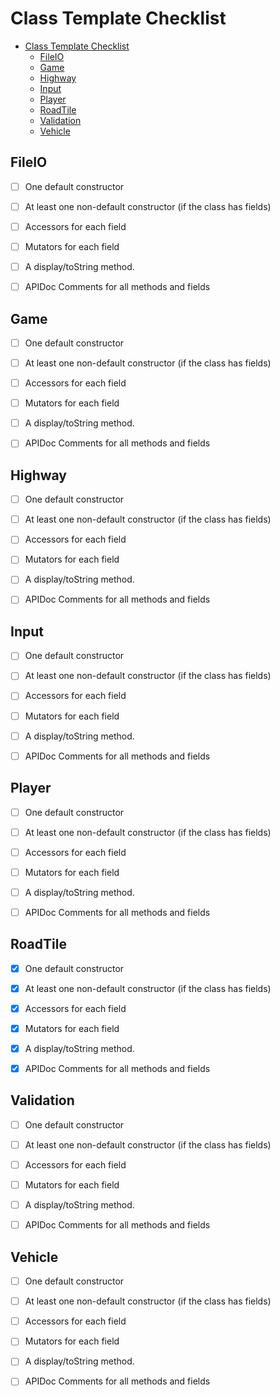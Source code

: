 # Class Template Checklist

- [Class Template Checklist](#class-template-checklist)
  - [FileIO](#fileio)
  - [Game](#game)
  - [Highway](#highway)
  - [Input](#input)
  - [Player](#player)
  - [RoadTile](#roadtile)
  - [Validation](#validation)
  - [Vehicle](#vehicle)

## FileIO

- [ ] One default constructor

- [ ] At least one non-default constructor (if the class has fields)

- [ ] Accessors for each field

- [ ] Mutators for each field

- [ ] A display/toString method.

- [ ] APIDoc Comments for all methods and fields

## Game

- [ ] One default constructor

- [ ] At least one non-default constructor (if the class has fields)

- [ ] Accessors for each field

- [ ] Mutators for each field

- [ ] A display/toString method.

- [ ] APIDoc Comments for all methods and fields

## Highway

- [ ] One default constructor

- [ ] At least one non-default constructor (if the class has fields)

- [ ] Accessors for each field

- [ ] Mutators for each field

- [ ] A display/toString method.

- [ ] APIDoc Comments for all methods and fields

## Input

- [ ] One default constructor

- [ ] At least one non-default constructor (if the class has fields)

- [ ] Accessors for each field

- [ ] Mutators for each field

- [ ] A display/toString method.

- [ ] APIDoc Comments for all methods and fields

## Player

- [ ] One default constructor

- [ ] At least one non-default constructor (if the class has fields)

- [ ] Accessors for each field

- [ ] Mutators for each field

- [ ] A display/toString method.

- [ ] APIDoc Comments for all methods and fields

## RoadTile

- [x] One default constructor

- [x] At least one non-default constructor (if the class has fields)

- [x] Accessors for each field

- [x] Mutators for each field

- [x] A display/toString method.

- [x] APIDoc Comments for all methods and fields

## Validation

- [ ] One default constructor

- [ ] At least one non-default constructor (if the class has fields)

- [ ] Accessors for each field

- [ ] Mutators for each field

- [ ] A display/toString method.

- [ ] APIDoc Comments for all methods and fields

## Vehicle

- [ ] One default constructor

- [ ] At least one non-default constructor (if the class has fields)

- [ ] Accessors for each field

- [ ] Mutators for each field

- [ ] A display/toString method.

- [ ] APIDoc Comments for all methods and fields